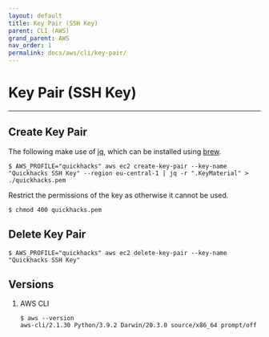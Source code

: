 ```yaml
---
layout: default
title: Key Pair (SSH Key)
parent: CLI (AWS)
grand_parent: AWS
nav_order: 1
permalink: docs/aws/cli/key-pair/
---
```


# Key Pair (SSH Key)

---

## Create Key Pair

The following make use of [jq](https://stedolan.github.io/jq/), which can be installed using 
[brew](https://formulae.brew.sh/formula/jq).

```console
$ AWS_PROFILE="quickhacks" aws ec2 create-key-pair --key-name "Quickhacks SSH Key" --region eu-central-1 | jq -r ".KeyMaterial" > ./quickhacks.pem
```

Restrict the permissions of the key as otherwise it cannot be used.

```console
$ chmod 400 quickhacks.pem
```

## Delete Key Pair

```console
$ AWS_PROFILE="quickhacks" aws ec2 delete-key-pair --key-name "Quickhacks SSH Key"
```

## Versions

1. AWS CLI

   ```console
   $ aws --version
   aws-cli/2.1.30 Python/3.9.2 Darwin/20.3.0 source/x86_64 prompt/off
   ```
